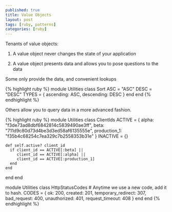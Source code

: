 ```yaml
---
published: true
title: Value Objects
layout: post
tags: [ruby, patterns]
categories: [ruby]
---
```

Tenants of value objects:

1. A value object never changes the state of your application

2. A value object presents data and allows you to pose questions to the data

Some only provide the data, and convenient lookups

{% highlight ruby %}
module Utilities
  class Sort
    ASC = "ASC" 
    DESC = "DESC"
    TYPES = {
      ascending: ASC,
      descending: DESC
    }
  end
end
{% endhighlight %}

Others allow you to query data in a more advanced fashion.

{% highlight ruby %}
module Utilities
  class ClientIds
    ACTIVE = {
      alpha: "f3de73ad8dbf6842814c5839490ae3ff",
      beta: "711d9c80d73d4be3d3ed58af6135555e",
      production_1: "f35b4c68254c7ea329c7b2558353b31e"
    }
    INACTIVE = {}

    def self.active? client_id
      if client_id == ACTIVE[:beta] ||
         client_id == ACTIVE[:alpha] ||
         client_id == ACTIVE[:production_1]
      end
    end
  end
end

module Utilities
  class HttpStatusCodes
    # Anytime we use a new code, add it to hash.
    CODES = {
      ok: 200,
      created: 201,
      temporary_redirect: 307,
      bad_request: 400,
      unauthorized: 401,
      request_timeout: 408
    }
  end
end
{% endhighlight %}